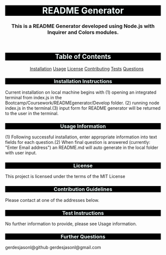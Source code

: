 <!DOCTYPE html>
<html lang="en">
<head>
    <meta charset="UTF-8">
    <meta name="viewport" content="width=device-width, initial-scale=1.0">
    <title>Document</title>
</head>
<header>
 <h1 style="background-color: black;text-align: center;color:azure;">README Generator</h1>
 <h3 style="text-align: center" id="projDesc">This is a README Generator developed using Node.js with Inquirer and Colors modules.</h3>
</header>
<body>
    <h2 style="background-color: black;text-align: center;color:azure;">Table of Contents</h2>
    <ul id="tableContents" style="text-align: center">
        <a href="#installation">Installation</a>
        <a href="#usage">Usage</a>
        <a href="#license">License</a>
        <a href="#contribGuide">Contributing</a>
        <a href="#tests">Tests</a>
        <a href="#questions">Questions</a>
    </ul>
    <h3 style="background-color: black;text-align: center;color:azure;" id="installation">Installation Instructions</h3>
    <p id="installEntry">Current installation on local machine begins with (1) opening an integrated terminal from index.js in the Bootcamp/Coursework/READMEgenerator/Develop folder. (2) running node index.js in the terminal.(3) input form for README generator will be returned to the user in the terminal.</p>
    <h3 style="background-color: black;text-align: center;color:azure;" id="usage">Usage Information</h3>
    <p id="usageEntry">(1) Following successful installation, enter appropriate information into text fields for each question.(2) When final question is answered (currently: "Enter Email address") an README.md will auto generate in the local folder with user input.</p>
    <h3 style="background-color: black;text-align: center;color:azure;" id="license">License</h3>
    <p id="licenseEntry">This project is licensed under the terms of the MIT License</p>
    <h3 style="background-color: black;text-align: center;color:azure;" id="contribGuide">Contribution Guidelines</h3>
    <p id="contribEntry">Please contact at one of the addresses below.</p>
    <h3 style="background-color: black;text-align: center;color:azure;" id="tests">Test Instructions</h3>
    <p id="testsEntry">No further information to provide, please see Usage information.</p>
    <h3 style="background-color: black;text-align: center;color:azure;" id="questions">Further Questions</h3>
    <p id="questionsEntry">gerdesjasonl@github gerdesjasonl@gmail.com</p>
</body>
<footer>

</footer>

</html>